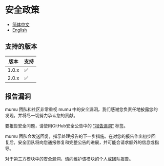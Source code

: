 # 安全政策

- [简体中文](SECURITY.zh_CN.md)
- [English](SECURITY.md)

## 支持的版本

| 版本    | 支持 |
|-------|----|
| 1.0.x | ✅  |
| 2.0.x | ✅  |

## 报告漏洞

mumu 团队和社区非常重视 mumu 中的安全漏洞。我们感谢您负责任地披露您的发现，并将尽一切努力承认您的贡献。

要报告安全问题，请使用GitHub安全公告中的 ["报告漏洞"](https://github.com/conifercone/mumu/security/advisories/new)
标签。

mumu 团队会发送回复，指示处理报告的下一步措施。在对您的报告作出初步回复后，安全团队将向您通报修复和完整公告的进展，并可能会请求额外的信息或指导。

对于第三方模块中的安全漏洞，请向维护该模块的个人或团队报告。
